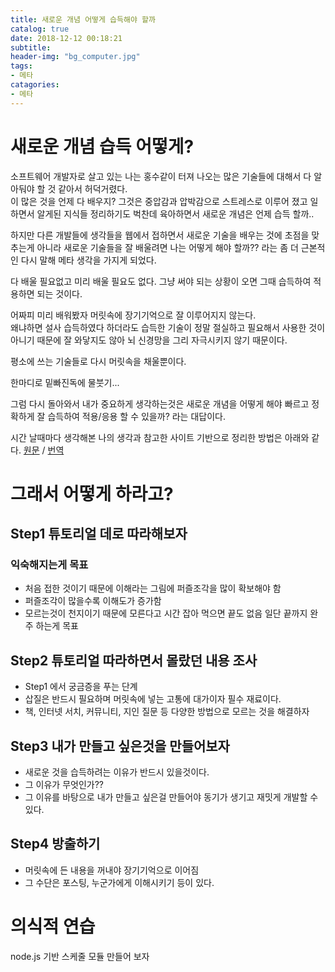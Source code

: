 ```yaml
---
title: 새로운 개념 어떻게 습득해야 할까
catalog: true
date: 2018-12-12 00:18:21
subtitle:
header-img: "bg_computer.jpg"
tags:
- 메타
catagories:
- 메타
---
```


# 새로운 개념 습득 어떻게?

소프트웨어 개발자로 살고 있는 나는 홍수같이 터져 나오는 많은 기술들에 대해서 다 알아둬야 할 것 같아서 허덕거렸다.  
이 많은 것을 언제 다 배우지? 그것은 중압감과 압박감으로 스트레스로 이루어 졌고
일하면서 알게된 지식들 정리하기도 벅찬데 육아하면서 새로운 개념은 언제 습득 할까..

하지만 다른 개발들에 생각들을 웹에서 접하면서 새로운 기술을 배우는 것에 초점을 맞추는게 아니라
새로운 기술들을 잘 배울려면 나는 어떻게 해야 할까?? 라는 좀 더 근본적인 다시 말해 메타 생각을 가지게 되었다.

다 배울 필요없고 미리 배울 필요도 없다. 그냥 써야 되는 상황이 오면 그때 습득하여 적용하면 되는 것이다.

어짜피 미리 배워봤자 머릿속에 장기기억으로 잘 이루어지지 않는다.  
왜냐하면 설사 습득하였다 하더라도 습득한 기술이
정말 절실하고 필요해서 사용한 것이 아니기 때문에 잘 와닿지도 않아 뇌 신경망을 그리 자극시키지 않기 때문이다.

평소에 쓰는 기술들로 다시 머릿속을 채울뿐이다.

한마디로 밑빠진독에 물붓기...

그럼 다시 돌아와서 내가 중요하게 생각하는것은 새로운 개념을 어떻게 해야 빠르고 정확하게 잘 습득하여 적용/응용 할 수 있을까? 라는 대답이다.

시간 날때마다 생각해본 나의 생각과 참고한 사이트 기반으로 정리한 방법은 아래와 같다. [원문](https://goo.gl/XNsHZv) / [번역](https://goo.gl/di0BnJ)


# 그래서 어떻게 하라고?

## Step1 튜토리얼 데로 따라해보자

### 익숙해지는게 목표

- 처음 접한 것이기 때문에 이해라는 그림에 퍼즐조각을 많이 확보해야 함
- 퍼즐조각이 많을수록 이해도가 증가함
- 모르는것이 천지이기 때문에 모른다고 시간 잡아 먹으면 끝도 없음 일단 끝까지 완주 하는게 목표

## Step2 튜토리얼 따라하면서 몰랐던 내용 조사
- Step1 에서 궁금증을 푸는 단계
- 삽질은 반드시 필요하며 머릿속에 넣는 고통에 대가이자 필수 재료이다.
- 책, 인터넷 서치, 커뮤니티, 지인 질문 등 다양한 방법으로 모르는 것을 해결하자

## Step3 내가 만들고 싶은것을 만들어보자

- 새로운 것을 습득하려는 이유가 반드시 있을것이다.
- 그 이유가 무엇인가??
- 그 이유를 바탕으로 내가 만들고 싶은걸 만들어야 동기가 생기고 재밋게 개발할 수 있다.

## Step4 방출하기
- 머릿속에 든 내용을 꺼내야 장기기억으로 이어짐
- 그 수단은 포스팅, 누군가에게 이해시키기 등이 있다.

# 의식적 연습

node.js 기반 스케줄 모듈 만들어 보자